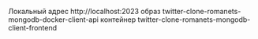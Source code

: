 Локальный адрес http://localhost:2023
образ twitter-clone-romanets-mongodb-docker-client-api
контейнер twitter-clone-romanets-mongodb-client-frontend 